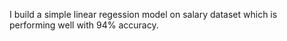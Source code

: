 I build a simple linear regession model on salary dataset which is performing well with 94% accuracy.
